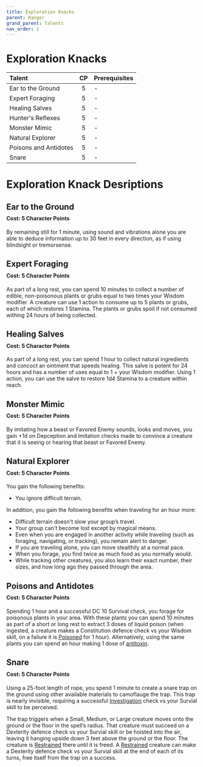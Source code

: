 ```yaml
---
title: Exploration Knacks
parent: Ranger
grand_parent: Talents
nav_order: 1
---
```

# Exploration Knacks

| Talent | CP | Prerequisites |
|:-------|:--:|:--------------|
| Ear to the Ground     | 5   | - |
| Expert Foraging       | 5   | - |
| Healing Salves        | 5   | - |
| Hunter's Reflexes     | 5   | - |
| Monster Mimic         | 5   | - |
| Natural Explorer      | 5   | - |
| Poisons and Antidotes | 5   | - |
| Snare                 | 5   | - |

# Exploration Knack Desriptions

## Ear to the Ground

<div style="margin-top:-10px;"></div>

#### **Cost:** 5 Character Points
By remaining still for 1 minute, using sound and vibrations alone you are able to deduce information up to 30 feet in every direction, as if using blindsight or tremorsense.

## Expert Foraging

<div style="margin-top:-10px;"></div>

#### **Cost:** 5 Character Points
As part of a long rest, you can spend 10 minutes to collect a number of edible, non-poisonous plants or grubs equal to two times your Wisdom modifier. A creature can use 1 action to consume up to 5 plants or grubs, each of which restores 1 Stamina. The plants or grubs spoil if not consumed withing 24 hours of being collected.

## Healing Salves

<div style="margin-top:-10px;"></div>

#### **Cost:** 5 Character Points
As part of a long rest, you can spend 1 hour to collect natural ingredients and concoct an ointment that speeds healing. This salve is potent for 24 hours and has a number of uses equal to 1 + your Wisdom modifier. Using 1 action, you can use the salve to restore 1d4 Stamina to a creature within reach.

## Monster Mimic

<div style="margin-top:-10px;"></div>

#### **Cost:** 5 Character Points
By imitating how a beast or Favored Enemy sounds, looks and moves, you gain +1d on Depception and Imitation checks made to convince a creature that it is seeing or hearing that beast or Favored Enemy.

## Natural Explorer

<div style="margin-top:-10px;"></div>

#### **Cost:** 5 Character Points
You gain the following benefits:
* You ignore difficult terrain.

In addition, you gain the following benefits when traveling for an hour more:
* Difficult terrain doesn't slow your group’s travel.
* Your group can't become lost except by magical means.
* Even when you are engaged in another activity while traveling (such as foraging, navigating, or tracking), you remain alert to danger.
* If you are traveling alone, you can move stealthily at a normal pace.
* When you forage, you find twice as much food as you normally would.
* While tracking other creatures, you also learn their exact number, their sizes, and how long ago they passed through the area.

## Poisons and Antidotes

<div style="margin-top:-10px;"></div>

#### **Cost:** 5 Character Points
Spending 1 hour and a successful DC 10 Survival check, you forage for poisonous plants in your area. With these plants you can spend 10 minutes as part of a short or long rest to extract 3 doses of liquid poison (when ingested, a creature makes a Constitution defence check vs your Wisdom skill, on a failure it is [Poisoned](https://stormchaserroleplaying.com/stormchaserRPG/Conditions/Poisoned/) for 1 hour). Alternatively, using the same plants you can spend an hour making 1 dose of [antitoxin](https://stormchaserroleplaying.com/stormchaserRPG/Equipment/Gear/Descriptions/#antitoxin).

## Snare

<div style="margin-top:-10px;"></div>

#### **Cost:** 5 Character Points
Using a 25-foot length of rope, you spend 1 minute to create a snare trap on the ground using other available materials to camoflauge the trap. This trap is nearly invisible, requiring a successful [Investigation](https://stormchaserroleplaying.com/stormchaserRPG/Skills/Investigation/) check vs your Survial skill to be perceived.

The trap triggers when a Small, Medium, or Large creature moves onto the ground or the floor in the spell’s radius. That creature must succeed on a Dexterity defence check vs your Survial skill or be hoisted into the air, leaving it hanging upside down 3 feet above the ground or the floor. The creature is [Restrained](https://stormchaserroleplaying.com/stormchaserRPG/Conditions/Restrained/) there until it is freed. A [Restrained](https://stormchaserroleplaying.com/stormchaserRPG/Conditions/Restrained/) creature can make a Dexterity defence check vs your Survial skill at the end of each of its turns, free itself from the trap on a success.
